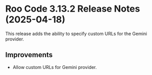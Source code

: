 # Roo Code 3.13.2 Release Notes (2025-04-18)

This release adds the ability to specify custom URLs for the Gemini provider.

## Improvements

*   Allow custom URLs for Gemini provider.